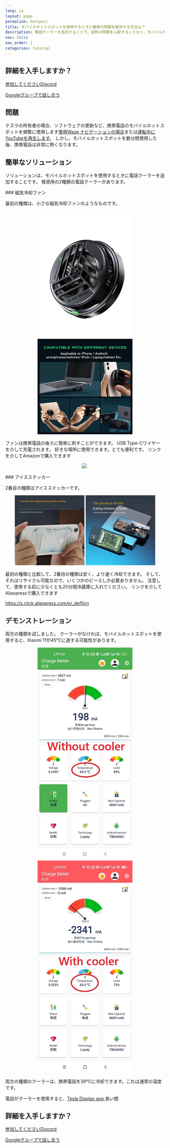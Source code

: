 ```yaml
---
lang: ja
layout: page
permalink: hotspot/
title: モバイルホットスポットを使用するときに暖房の問題を解決する方法は？
description: 電話クーラーを追加することで、過熱の問題を心配することなく、モバイルホットスポットを長い間使用できます。
nav: false
nav_order: 1
categories: tutorial
---
```

<!-- _pages/hotspot.md -->

## 詳細を入手しますか？
<p> <a href ="https://discord.gg/Tvbs9uWcN9" ターゲット="_blank">参加してくださいDiscord</a> </p>
<p> <a href ="https://groups.google.com/g/tesla-display" ターゲット="_blank"> Googleグループで話し合う</a> </p>

## 問題
<p>テスラの所有者の場合、ソフトウェアの更新など、携帯電話のモバイルホットスポットを頻繁に使用します<a href ="/waze">使用Waze ナビゲーションの場合</a>または<a href ="/youtube">運転中にYouTubeを再生します</a>。
しかし、モバイルホットスポットを数分間使用した後、携帯電話は非常に熱くなります。</p>

## 簡単なソリューション
<p>ソリューションは、モバイルホットスポットを使用するときに電話クーラーを追加することです。
推奨用の2種類の電話クーラーがあります。</p>
### 磁気冷却ファン
<p>最初の種類は、小さな磁気冷却ファンのようなものです。 </p>
<p style="text-align: center;">
<img src="/assets/img/mag-cooler.jpg" alt="The magnetic cooling fan for phone" width="300px">
<img src="/assets/img/mag-cooler2.jpg" alt="The magnetic cooling fan can be used for various devices" width="300px">
</p>
<p>ファンは携帯電話の後ろに簡単に刺すことができます。
USB Type-Cワイヤーを介して充電されます。
好きな場所に使用できます。とても便利です。
リンクを介してAmazonで購入できます</p>
<p style="text-align: center;"><a href="https://www.amazon.com/Rimoody-Wireless-Carplay-CarPlay-Android/dp/B0C1FW8ZQQ?pd_rd_w=niks7&content-id=amzn1.sym.843cd7db-70d0-4058-b5e7-5ec0360c5a59&pf_rd_p=843cd7db-70d0-4058-b5e7-5ec0360c5a59&pf_rd_r=25ZAJ3099FJCM3JE3BCE&pd_rd_wg=dEwED&pd_rd_r=4a237111-7729-4d01-ae3a-7786ed58d5e9&pd_rd_i=B0C1FW8ZQQ&psc=1&linkCode=li3&tag=blackpill07-20&linkId=c766d690503165e0fd1c49bda3c5feb5&language=en_US&ref_=as_li_ss_il" target="_blank">
<img border="0" src="//ws-na.amazon-adsystem.com/widgets/q?_encoding=UTF8&ASIN=B0C1FW8ZQQ&Format=_SL250_&ID=AsinImage&MarketPlace=US&ServiceVersion=20070822&WS=1&tag=blackpill07-20&language=en_US" ></a>
<img src="https://ir-na.amazon-adsystem.com/e/ir?t=blackpill07-20&language=en_US&l=li3&o=1&a=B0C1FW8ZQQ" width="1" height="1" border="0" alt="" style="border:none !important; margin:0px !important;" /></p>
### アイスステッカー
<p> 2番目の種類はアイスステッカーです。</p>
<p style="text-align: center;">
<img src="/assets/img/ice-sticker.webp" alt="The recyclable ice sticker for phone" width="220px">
<img src="/assets/img/ice-sticker2.webp" alt="The recyclable ice sticker to cool your phone down" width="220px">
</p>
<p>最初の種類と比較して、2番目の種類は安く、より速く冷却できます。
そして、それはリサイクル可能なので、いくつかのピースしか必要ありません。
注意して、使用する前に少なくとも20分間冷蔵庫に入れてください。
リンクを介してAliexpressで購入できます</p>
<p> <a href ="https://s.click.aliexpress.com/e/_DEF5iRN">https://s.click.aliexpress.com/e/_def5irn </a> </p>

## デモンストレーション
<p>両方の種類を試しました。
クーラーがなければ、モバイルホットスポットを使用すると、Xiaomi 11が45℃に達する可能性があります。</p>
<p style="text-align: center;">
<img src="/assets/img/without-cooler.jpg" alt="The phone temperature without the phone cooler" width="300px">
<img src="/assets/img/with-cooler.jpg" alt="The phone temperature after using a phone cooler" width="300px">
</p>
<p>両方の種類のクーラーは、携帯電話を39℃に冷却できます。これは通常の温度です。</p>
<p>電話がクーラーを使用すると、<a href =を使用できます。"/">Tesla Display app </a>長い間</p>

## 詳細を入手しますか？
<p> <a href ="https://discord.gg/Tvbs9uWcN9" ターゲット="_blank">参加してくださいDiscord</a> </p>
<p> <a href ="https://groups.google.com/g/tesla-display" ターゲット="_blank"> Googleグループで話し合う</a> </p>


